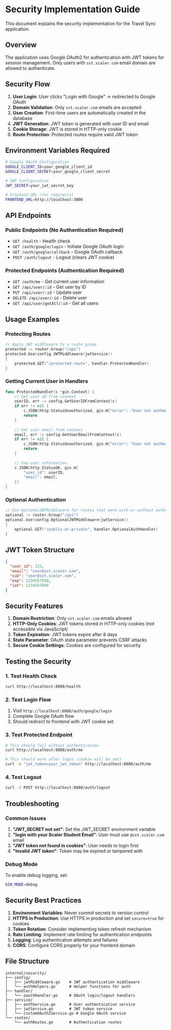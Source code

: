 # Security Implementation Guide

This document explains the security implementation for the Travel Sync application.

## Overview

The application uses Google OAuth2 for authentication with JWT tokens for session management. Only users with `sst.scaler.com` email domain are allowed to authenticate.

## Security Flow

1. **User Login**: User clicks "Login with Google" → redirected to Google OAuth
2. **Domain Validation**: Only `sst.scaler.com` emails are accepted
3. **User Creation**: First-time users are automatically created in the database
4. **JWT Generation**: JWT token is generated with user ID and email
5. **Cookie Storage**: JWT is stored in HTTP-only cookie
6. **Route Protection**: Protected routes require valid JWT token

## Environment Variables Required

```bash
# Google OAuth Configuration
GOOGLE_CLIENT_ID=your_google_client_id
GOOGLE_CLIENT_SECRET=your_google_client_secret

# JWT Configuration
JWT_SECRET=your_jwt_secret_key

# Frontend URL (for redirects)
FRONTEND_URL=http://localhost:3000
```

## API Endpoints

### Public Endpoints (No Authentication Required)

- `GET /health` - Health check
- `GET /auth/google/login` - Initiate Google OAuth login
- `GET /auth/google/callback` - Google OAuth callback
- `POST /auth/logout` - Logout (clears JWT cookie)

### Protected Endpoints (Authentication Required)

- `GET /auth/me` - Get current user information
- `GET /api/user/:id` - Get user by ID
- `PUT /api/user/:id` - Update user
- `DELETE /api/user/:id` - Delete user
- `GET /api/user/getAll/:id` - Get all users

## Usage Examples

### Protecting Routes

```go
// Apply JWT middleware to a route group
protected := router.Group("/api")
protected.Use(config.JWTMiddleware(jwtService))
{
    protected.GET("/protected-route", handler.ProtectedHandler)
}
```

### Getting Current User in Handlers

```go
func ProtectedHandler(c *gin.Context) {
    // Get user ID from context
    userID, err := config.GetUserIDFromContext(c)
    if err != nil {
        c.JSON(http.StatusUnauthorized, gin.H{"error": "User not authenticated"})
        return
    }
    
    // Get user email from context
    email, err := config.GetUserEmailFromContext(c)
    if err != nil {
        c.JSON(http.StatusUnauthorized, gin.H{"error": "User not authenticated"})
        return
    }
    
    // Use user information
    c.JSON(http.StatusOK, gin.H{
        "user_id": userID,
        "email": email,
    })
}
```

### Optional Authentication

```go
// Use OptionalJWTMiddleware for routes that work with or without authentication
optional := router.Group("/api")
optional.Use(config.OptionalJWTMiddleware(jwtService))
{
    optional.GET("/public-or-private", handler.OptionalAuthHandler)
}
```

## JWT Token Structure

```json
{
  "user_id": 123,
  "email": "user@sst.scaler.com",
  "sub": "user@sst.scaler.com",
  "exp": 1234567890,
  "iat": 1234567890
}
```

## Security Features

1. **Domain Restriction**: Only `sst.scaler.com` emails allowed
2. **HTTP-Only Cookies**: JWT tokens stored in HTTP-only cookies (not accessible via JavaScript)
3. **Token Expiration**: JWT tokens expire after 8 days
4. **State Parameter**: OAuth state parameter prevents CSRF attacks
5. **Secure Cookie Settings**: Cookies are configured for security

## Testing the Security

### 1. Test Health Check
```bash
curl http://localhost:8080/health
```

### 2. Test Login Flow
1. Visit `http://localhost:8080/auth/google/login`
2. Complete Google OAuth flow
3. Should redirect to frontend with JWT cookie set

### 3. Test Protected Endpoint
```bash
# This should fail without authentication
curl http://localhost:8080/auth/me

# This should work after login (cookie will be set)
curl -b "jwt_token=your_jwt_token" http://localhost:8080/auth/me
```

### 4. Test Logout
```bash
curl -X POST http://localhost:8080/auth/logout
```

## Troubleshooting

### Common Issues

1. **"JWT_SECRET not set"**: Set the JWT_SECRET environment variable
2. **"login with your Scaler Student Email"**: User must use `@sst.scaler.com` email
3. **"JWT token not found in cookies"**: User needs to login first
4. **"Invalid JWT token"**: Token may be expired or tampered with

### Debug Mode

To enable debug logging, set:
```bash
GIN_MODE=debug
```

## Security Best Practices

1. **Environment Variables**: Never commit secrets to version control
2. **HTTPS in Production**: Use HTTPS in production and set `secure=true` for cookies
3. **Token Rotation**: Consider implementing token refresh mechanism
4. **Rate Limiting**: Implement rate limiting for authentication endpoints
5. **Logging**: Log authentication attempts and failures
6. **CORS**: Configure CORS properly for your frontend domain

## File Structure

```
internal/security/
├── config/
│   ├── jwtMiddleware.go    # JWT authentication middleware
│   └── authHelpers.go      # Helper functions for auth
├── handler/
│   └── oauthHandler.go     # OAuth login/logout handlers
├── service/
│   ├── authService.go      # User authentication service
│   ├── jwtService.go       # JWT token service
│   └── customOAuth2Service.go # Google OAuth service
└── routes/
    └── authRoutes.go       # Authentication routes
```
